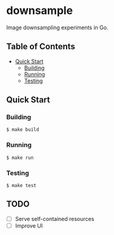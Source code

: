 # downsample

Image downsampling experiments in Go.


## Table of Contents

- [Quick Start](#quick-start)
	- [Building](#building)
	- [Running](#running)
	- [Testing](#testing)


## Quick Start


### Building

```console
$ make build
```


### Running

```console
$ make run
```


### Testing

```console
$ make test
```

## TODO

- [ ] Serve self-contained resources
- [ ] Improve UI
